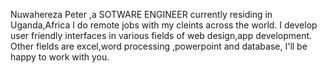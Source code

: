 Nuwahereza Peter ,a SOTWARE ENGINEER currently residing in Uganda,Africa
I do remote jobs with my cleints across the world.
I develop user friendly interfaces in various fields of web design,app development.
Other fields are excel,word processing ,powerpoint and database,
I'll be happy to work with you.

<!---
Nuwahereza-eng/Nuwahereza-eng is a ✨ special ✨ repository because its `README.md` (this file) appears on your GitHub profile.
You can click the Preview link to take a look at your changes.
--->
